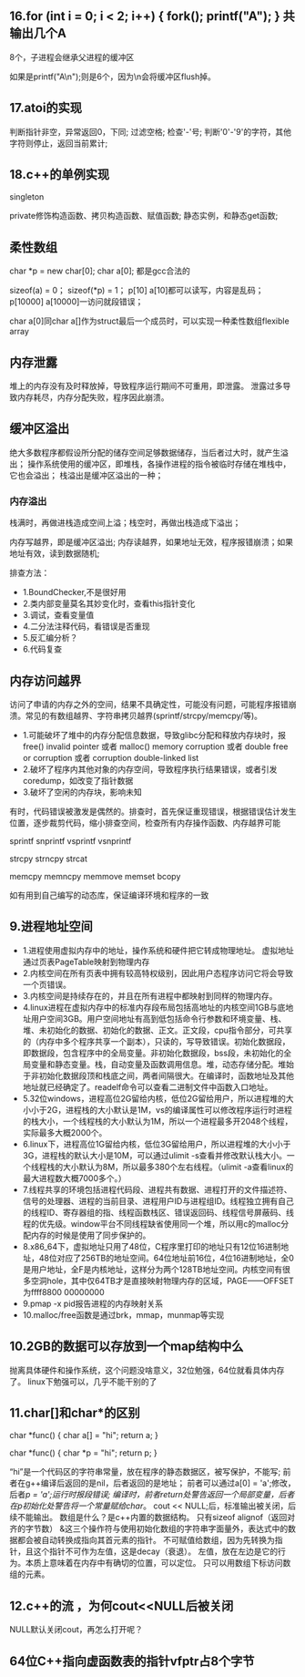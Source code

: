## 16.for (int i = 0; i < 2; i++) { fork(); printf("A"); } 共输出几个A
8个，子进程会继承父进程的缓冲区

如果是printf("A\n");则是6个，因为\n会将缓冲区flush掉。

## 17.atoi的实现
判断指针非空，异常返回0，下同;
过滤空格;
检查'-'号;
判断'0'-'9'的字符，其他字符则停止，返回当前累计;

## 18.c++的单例实现
singleton

private修饰构造函数、拷贝构造函数、赋值函数;
静态实例，和静态get函数;

## 柔性数组
char *p = new char[0];
char a[0];
都是gcc合法的

sizeof(a) = 0；
sizeof(*p) = 1；
p[10] a[10]都可以读写，内容是乱码；
p[10000] a[10000]一访问就段错误；

char a[0]同char a[]作为struct最后一个成员时，可以实现一种柔性数组flexible array

## 内存泄露 
堆上的内存没有及时释放掉，导致程序运行期间不可重用，即泄露。
泄露过多导致内存耗尽，内存分配失败，程序因此崩溃。

## 缓冲区溢出
绝大多数程序都假设所分配的储存空间足够数据储存，当后者过大时，就产生溢出；
操作系统使用的缓冲区，即堆栈，各操作进程的指令被临时存储在堆栈中，它也会溢出；
栈溢出是缓冲区溢出的一种；
### 内存溢出
栈满时，再做进栈造成空间上溢；栈空时，再做出栈造成下溢出；

内存写越界，即是缓冲区溢出;
内存读越界，如果地址无效，程序报错崩溃；如果地址有效，读到数据随机;

排查方法：
+ 1.BoundChecker,不是很好用
+ 2.类内部变量莫名其妙变化时，查看this指针变化
+ 3.调试，查看变量值
+ 4.二分法注释代码，看错误是否重现
+ 5.反汇编分析？
+ 6.代码复查

## 内存访问越界
访问了申请的内存之外的空间，结果不具确定性，可能没有问题，可能程序报错崩溃。常见的有数组越界、字符串拷贝越界(sprintf/strcpy/memcpy/等)。
+ 1.可能破坏了堆中的内存分配信息数据，导致glibc分配和释放内存块时，报free() invalid pointer  或者 malloc() memory corruption 或者 double free or corruption 或者 corruption double-linked list
+ 2.破坏了程序内其他对象的内存空间，导致程序执行结果错误，或者引发coredump，如改变了指针数据
+ 3.破坏了空闲的内存块，影响未知

有时，代码错误被激发是偶然的。排查时，首先保证重现错误，根据错误估计发生位置，逐步裁剪代码，缩小排查空间，检查所有内存操作函数、内存越界可能

sprintf snprintf vsprintf vsnprintf

strcpy strncpy strcat 

memcpy memncpy memmove memset bcopy

如有用到自己编写的动态库，保证编译环境和程序的一致

## 9.进程地址空间
+ 1.进程使用虚拟内存中的地址，操作系统和硬件把它转成物理地址。 虚拟地址通过页表PageTable映射到物理内存
+ 2.内核空间在所有页表中拥有较高特权级别，因此用户态程序访问它将会导致一个页错误。
+ 3.内核空间是持续存在的，并且在所有进程中都映射到同样的物理内存。
+ 4.linux进程在虚拟内存中的标准内存段布局包括高地址的内核空间1GB与底地址用户空间3GB。用户空间地址有高到低包括命令行参数和环境变量、栈、堆、未初始化的数据、初始化的数据、正文。正文段，cpu指令部分，可共享的（内存中多个程序共享一个副本），只读的，写导致错误。初始化数据段，即数据段，包含程序中的全局变量。非初始化数据段，bss段，未初始化的全局变量和静态变量。栈，自动变量及函数调用信息。堆，动态存储分配。堆始于非初始化数据段顶和栈底之间，两者间隔很大。在编译时，函数地址及其他地址就已经确定了。readelf命令可以查看二进制文件中函数入口地址。
+ 5.32位windows，进程高位2G留给内核，低位2G留给用户，所以进程堆的大小小于2G，进程栈的大小默认是1M，vs的编译属性可以修改程序运行时进程的栈大小，一个线程栈的大小默认为1M，所以一个进程最多开2048个线程，实际最多大概2000个。
+ 6.linux下，进程高位1G留给内核，低位3G留给用户，所以进程堆的大小小于3G，进程栈的默认大小是10M，可以通过ulimit -s查看并修改默认栈大小。一个线程栈的大小默认为8M，所以最多380个左右线程。（ulimit -a查看linux的最大进程数大概7000多个。）
+ 7.线程共享的环境包括进程代码段、进程共有数据、进程打开的文件描述符、信号的处理器、进程的当前目录、进程用户ID与进程组ID。线程独立拥有自己的线程ID、寄存器组的指、线程函数栈区、错误返回码、线程信号屏蔽码、线程的优先级。window平台不同线程缺省使用同一个堆，所以用c的malloc分配内存的时候是使用了同步保护的。
+ 8.x86_64下，虚拟地址只用了48位，C程序里打印的地址只有12位16进制地址，48位对应了256TB的地址空间。64位地址前16位，4位16进制地址，全0是用户地址，全F是内核地址，这样分为两个128TB地址空间。内核空间有很多空洞hole，其中仅64TB才是直接映射物理内存的区域，PAGE——OFFSET为ffff8800 00000000
+ 9.pmap -x pid报告进程的内存映射关系
+ 10.malloc/free函数是通过brk，mmap，munmap等实现

## 10.2GB的数据可以存放到一个map结构中么
抛离具体硬件和操作系统，这个问题没啥意义，32位勉强，64位就看具体内存了。
linux下勉强可以，几乎不能干别的了

## 11.char[]和char*的区别
char *func() { char a[] = "hi"; return a; }

char *func() { char *p = "hi"; return p; }

“hi”是一个代码区的字符串常量，放在程序的静态数据区，被写保护，不能写;
前者在g++编译后返回的是nil，后者返回的是地址；
前者可以通过a[0] = 'a';修改，后者*p = 'a';运行时报段错误;
编译时，前者return处警告返回一个局部变量，后者在p初始化处警告将一个常量赋给char*。
cout << NULL;后，标准输出被关闭，后续不能输出。
数组是什么？是c++内置的数据结构。
只有sizeof alignof（返回对齐的字节数） &这三个操作符与使用初始化数组的字符串字面量外，表达式中的数据都会被自动转换成指向其首元素的指针。
不可赋值给数组，因为先转换为指针，且这个指针不可作为左值，这是decay（衰退）。
左值，放在左边是它的行为。本质上意味着在内存中有确切的位置，可以定位。
只可以用数组下标访问数组的元素。

## 12.c++的流 ，为何cout<<NULL后被关闭
NULL默认关闭cout，再怎么打开呢？

## 64位C++指向虚函数表的指针vfptr占8个字节
